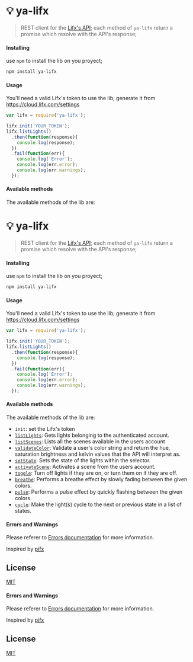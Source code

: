 # :bulb: ya-lifx
> REST client for the [Lifx's API](http://api.developer.lifx.com/); each method of ``ya-lifx`` return a promise which resolve with the API's response; 

#### Installing
use ``npm`` to install the lib on you proyect;
```bash
npm install ya-lifx
```

#### Usage
You'll need a valid Lifx's token to use the lib; generate it from https://cloud.lifx.com/settings

```javascript
var lifx = require('ya-lifx');

lifx.init('YOUR_TOKEN');
lifx.listLights()
  .then(function(response){
    console.log(response);
  })
  .fail(function(err){
    console.log('Error');
    console.log(err.error);
    console.log(err.warnings);
  });
```

#### Available methods
The available methods of the lib are:

# :bulb: ya-lifx
> REST client for the [Lifx's API](http://api.developer.lifx.com/); each method of ``ya-lifx`` return a promise which resolve with the API's response; 

#### Installing
use ``npm`` to install the lib on you proyect;
```bash
npm install ya-lifx
```

#### Usage
You'll need a valid Lifx's token to use the lib; generate it from https://cloud.lifx.com/settings

```javascript
var lifx = require('ya-lifx');

lifx.init('YOUR_TOKEN');
lifx.listLights()
  .then(function(response){
    console.log(response);
  })
  .fail(function(err){
    console.log('Error');
    console.log(err.error);
    console.log(err.warnings);
  });
```

#### Available methods
The available methods of the lib are:

* ``init``: set the Lifx's token
* [``listLights``](http://api.developer.lifx.com/docs/list-lights): Gets lights belonging to the authenticated account.
* [``listScenes``](http://api.developer.lifx.com/docs/list-scenes): Lists all the scenes available in the users account
* [``validateColor``](http://api.developer.lifx.com/docs/validate-color): Validate a user's color string and return the hue, saturation brightness and kelvin values that the API will interpret as.
* [``setState``](http://api.developer.lifx.com/docs/set-state): Sets the state of the lights within the selector.
* [``activateScene``](http://api.developer.lifx.com/docs/activate-scene): Activates a scene from the users account.
* [``toggle``](http://api.developer.lifx.com/docs/toggle-power): Turn off lights if they are on, or turn them on if they are off.
* [``breathe``](http://api.developer.lifx.com/docs/breathe-effect): Performs a breathe effect by slowly fading between the given colors.
* [``pulse``](http://api.developer.lifx.com/docs/pulse-effect): Performs a pulse effect by quickly flashing between the given colors.
* [``cycle``](http://api.developer.lifx.com/docs/cycle): Make the light(s) cycle to the next or previous state in a list of states.

#### Errors and Warnings
Please referer to [Errors documentation](http://api.developer.lifx.com/docs/errors) for more information.  

Inspired by [pifx](https://github.com/cydrobolt/pifx)

## License
[MIT](LICENSE)


#### Errors and Warnings
Please referer to [Errors documentation](http://api.developer.lifx.com/docs/errors) for more information.  

Inspired by [pifx](https://github.com/cydrobolt/pifx)

## License
[MIT](LICENSE)
